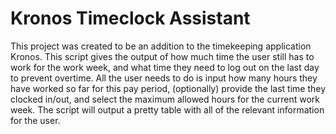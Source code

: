 # Kronos Timeclock Assistant

This project was created to be an addition to the timekeeping application Kronos. This script gives the output of how much time the user still has to work for the work week, and what time they need to log out on the last day to prevent overtime. All the user needs to do is input how many hours they have worked so far for this pay period, (optionally) provide the last time they clocked in/out, and select the maximum allowed hours for the current work week. The script will output a pretty table with all of the relevant information for the user.
